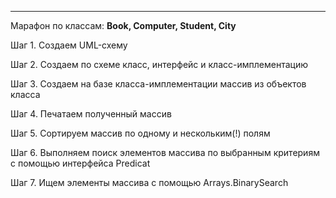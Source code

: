 
_____________________________________________________


Марафон по классам: **Book, Computer, Student, City**

Шаг 1. Создаем UML-схему

Шаг 2. Создаем по схеме класс, интерфейс и класс-имплементацию

Шаг 3. Coздаем на базе класса-имплементации массив из объектов класса

Шаг 4. Печатаем полученный массив

Шаг 5. Сортируем массив по одному и нескольким(!) полям

Шаг 6. Выполняем поиск элементов массива по выбранным критериям с помощью интерфейса Predicat

Шаг 7. Ищем элементы массива с помощью Arrays.BinarySearch